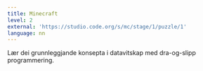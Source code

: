```yaml
---
title: Minecraft
level: 2
external: 'https://studio.code.org/s/mc/stage/1/puzzle/1'
language: nn
---
```


Lær dei grunnleggjande konsepta i datavitskap med 
dra-og-slipp programmering.

